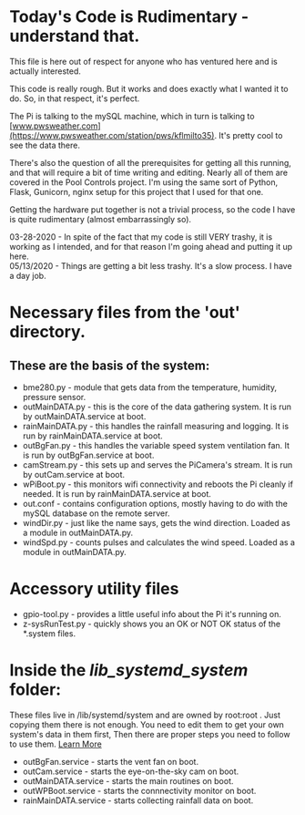 # Today's Code is Rudimentary - understand that.

This file is here out of respect for anyone who has ventured here and is actually interested.

This code is really rough.  But it works and does exactly what I wanted it to do.  So, in that respect, it's perfect. 

The Pi is talking to the mySQL machine, which in turn is talking to [www.pwsweather.com](https://www.pwsweather.com/station/pws/kflmilto35).  It's pretty cool to see the data there.

There's also the question of all the prerequisites for getting all this running, and that will require a bit of time writing and editing.  Nearly all of them are covered in the Pool Controls project.  I'm using the same sort of Python, Flask, Gunicorn, nginx setup for this project that I used for that one.

Getting the hardware put together is not a trivial process, so the code I have is quite rudimentary (almost embarrassingly so).

03-28-2020 - In spite of the fact that my code is still VERY trashy, it is working as I intended, and for that reason I'm going ahead and putting it up here.  
05/13/2020 - Things are getting a bit less trashy.  It's a slow process.  I have a day job.

# Necessary files from the 'out' directory.  
## These are the basis of the system:

- bme280.py - module that gets data from the temperature, humidity, pressure sensor.
- outMainDATA.py - this is the core of the data gathering system. It is run by outMainDATA.service at boot.
- rainMainDATA.py - this handles the rainfall measuring and logging. It is run by rainMainDATA.service at boot.
- outBgFan.py - this handles the variable speed system ventilation fan. It is run by outBgFan.service at boot.
- camStream.py - this sets up and serves the PiCamera's stream. It is run by outCam.service at boot.
- wPiBoot.py - this monitors wifi connectivity and reboots the Pi cleanly if needed. It is run by rainMainDATA.service at boot.
- out.conf - contains configuration options, mostly having to do with the mySQL database on the remote server.
- windDir.py - just like the name says, gets the wind direction. Loaded as a module in outMainDATA.py.
- windSpd.py - counts pulses and calculates the wind speed. Loaded as a module in outMainDATA.py.

# Accessory utility files

- gpio-tool.py - provides a little useful info about the Pi it's running on.
- z-sysRunTest.py - quickly shows you an OK or NOT OK status of the *.system files.

# Inside the _lib_systemd_system_ folder:

These files live in /lib/systemd/system and are owned by root:root .  Just copying them there is not enough.  You need to edit them to
get your own system's data in them first, Then there are proper steps you need to follow to use them.
[Learn More](https://www.raspberrypi.org/documentation/linux/usage/systemd.md)

- outBgFan.service - starts the vent fan on boot.
- outCam.service - starts the eye-on-the-sky cam on boot.
- outMainDATA.service - starts the main routines on boot.
- outWPBoot.service - starts the connnectivity monitor on boot.
- rainMainDATA.service - starts collecting rainfall data on boot.
